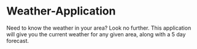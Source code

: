 # Weather-Application
Need to know the weather in your area? Look no further. This application will give you the current weather for any given area, along with a 5 day forecast.
